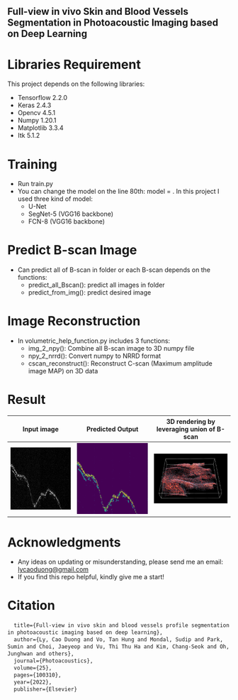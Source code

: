 ## Full-view in vivo Skin and Blood Vessels Segmentation in Photoacoustic Imaging based on Deep Learning

# **Libraries Requirement**
This project depends on the following libraries:
- Tensorflow 2.2.0
- Keras 2.4.3
- Opencv 4.5.1
- Numpy 1.20.1
- Matplotlib 3.3.4
- Itk 5.1.2

# **Training**
- Run train.py 
- You can change the model on the line 80th: model = . In this project I used three kind of model:
  - U-Net
  - SegNet-5 (VGG16 backbone)
  - FCN-8 (VGG16 backbone)
  
# **Predict B-scan Image**
- Can predict all of B-scan in folder or each B-scan depends on the functions:
  - predict_all_Bscan(): predict all images in folder
  - predict_from_img(): predict desired image
  
# **Image Reconstruction**
- In volumetric_help_function.py includes 3 functions: 
  - img_2_npy(): Combine all B-scan image to 3D numpy file
  - npy_2_nrrd(): Convert numpy to NRRD format
  - cscan_reconstruct(): Reconstruct C-scan (Maximum amplitude image MAP) on 3D data
  
# **Result**
Input image | Predicted Output | 3D rendering by leveraging union of B-scan 
--- | --- | --- 
![plot](./data/test/hand/image/bscan_310.png) | ![plot](./data/test/hand/predict_colormap/bscan_310.png) | ![plot](./data/result/hand.PNG)

# **Acknowledgments**
- Any ideas on updating or misunderstanding, please send me an email: lycaoduong@gmail.com
- If you find this repo helpful, kindly give me a start!
# **Citation**
```@article{ly2022full,
  title={Full-view in vivo skin and blood vessels profile segmentation in photoacoustic imaging based on deep learning},
  author={Ly, Cao Duong and Vo, Tan Hung and Mondal, Sudip and Park, Sumin and Choi, Jaeyeop and Vu, Thi Thu Ha and Kim, Chang-Seok and Oh, Junghwan and others},
  journal={Photoacoustics},
  volume={25},
  pages={100310},
  year={2022},
  publisher={Elsevier}
